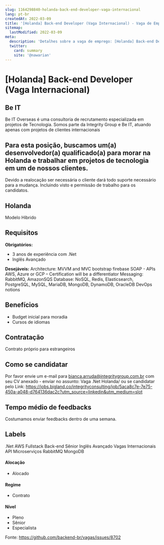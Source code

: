 ```yaml
---
slug: 1164298840-holanda-back-end-developer-vaga-internacional
lang: pt-br
createdAt: 2022-03-09
title: '[Holanda] Back-end Developer (Vaga Internacional) - Vaga de Emprego'
sitemap:
  lastModified: 2022-03-09
meta:
  description: 'Detalhes sobre a vaga de emprego: [Holanda] Back-end Developer (Vaga Internacional)'
  twitter:
    card: summary
    site: '@nawarian'
---
```


# [Holanda] Back-end Developer (Vaga Internacional)

## Be IT
Be IT Overseas é uma consultoria de recrutamento especializada em projetos de Tecnologia. Somos parte da Integrity Group e Be IT, atuando apenas com projetos de clientes internacionais

## Para esta posição, buscamos um(a) desenvolvedor(a) qualificado(a) para morar na Holanda e trabalhar em projetos de tecnologia em um de nossos clientes.
 Devido a realocação ser necessária o cliente dará todo suporte necessário para a mudança. Incluindo visto e permissão de trabalho  para os candidatos.

## Holanda
Modelo Híbrido

## Requisitos

**Obrigatórios:**
- 3 anos de experiência com .Net
- Inglês Avançado

**Desejáveis:**
Architecture: MVVM and MVC
bootstrap
firebase
SOAP - APIs
AWS, Azure or GCP – Certification will be a differentiator
Messaging: RabbitMQ, AmazonSQS
Database: NoSQL, Redis, Elasticsearch, PostgreSQL, MySQL, MariaDB, MongoDB, DynamoDB, OracleDB
DevOps notions

## Benefícios
- Budget inicial para moradia 
- Cursos de idiomas 

## Contratação

Contrato próprio para estrangeiros 

## Como se candidatar

Por favor envie um e-mail para bianca.arruda@integritygroup.com.br com seu CV anexado - enviar no assunto: Vaga .Net Holanda/ ou se candidatar pelo Link: https://jobs.bigland.co/integrityconsulting/job/5aca8c7e-7e75-450a-a048-d764136dac2c?utm_source=linkedin&utm_medium=slot

## Tempo médio de feedbacks

Costumamos enviar feedbacks dentro de uma semana.

## Labels
.Net
AWS
Fullstack
Back-end
Sênior
Inglês Avançado
Vagas Internacionais 
API
Microserviços
RabbitMQ
MongoDB

#### Alocação
- Alocado


#### Regime
- Contrato

#### Nível
- Pleno
- Sênior
- Especialista




Fonte: https://github.com/backend-br/vagas/issues/8702